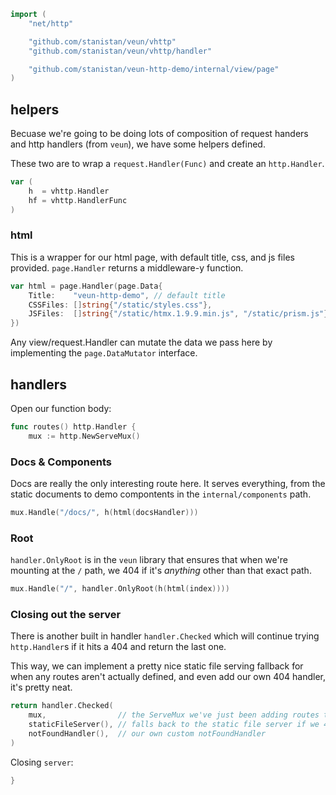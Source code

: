 ```go
import (
	"net/http"

	"github.com/stanistan/veun/vhttp"
	"github.com/stanistan/veun/vhttp/handler"

	"github.com/stanistan/veun-http-demo/internal/view/page"
)
```

## helpers

Becuase we're going to be doing lots of composition of
request handers and http handlers (from `veun`), we have some
helpers defined.

These two are to wrap a `request.Handler(Func)` and create an
`http.Handler`.

```go
var (
	h  = vhttp.Handler
	hf = vhttp.HandlerFunc
)
```

### html

This is a wrapper for our html page, with default title,
css, and js files provided. `page.Handler` returns
a middleware-y function.

```go
var html = page.Handler(page.Data{
	Title:    "veun-http-demo", // default title
	CSSFiles: []string{"/static/styles.css"},
	JSFiles:  []string{"/static/htmx.1.9.9.min.js", "/static/prism.js"},
})
```

Any view/request.Handler can mutate the data we pass here by
implementing the `page.DataMutator` interface.

## handlers

Open our function body:

```go
func routes() http.Handler {
    mux := http.NewServeMux()
```

### Docs & Components

Docs are really the only interesting route here. It serves everything,
from the static documents to demo compontents in the `internal/components`
path.

```go
mux.Handle("/docs/", h(html(docsHandler)))
```

### Root

`handler.OnlyRoot` is in the `veun` library that ensures
that when we're mounting at the `/` path, we 404 if it's _anything_
other than that exact path.

```go
mux.Handle("/", handler.OnlyRoot(h(html(index))))
```

### Closing out the server

There is another built in handler `handler.Checked`
which will continue trying `http.Handler`s if it hits a 404 and
return the last one.

This way, we can implement a pretty nice static file serving fallback for
when any routes aren't actually defined, and even add our own 404
handler, it's pretty neat.

```go
return handler.Checked(
	mux,                // the ServeMux we've just been adding routes to
	staticFileServer(), // falls back to the static file server if we 404
	notFoundHandler(),  // our own custom notFoundHandler
)
```

Closing `server`:

```go
}
```

